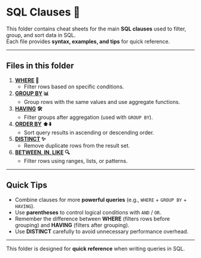 # SQL Clauses 📑

This folder contains cheat sheets for the main **SQL clauses** used to filter, group, and sort data in SQL.  
Each file provides **syntax, examples, and tips** for quick reference.

---

## Files in this folder

1. **[WHERE](where.md) 📍** 
    * Filter rows based on specific conditions.  
2. **[GROUP BY](group-by.md) 📊** 
    * Group rows with the same values and use aggregate functions.  
3. **[HAVING](having.md) 🛠️** 
    * Filter groups after aggregation (used with `GROUP BY`).  
4. **[ORDER BY](order-by.md) ⬆️⬇️** 
    * Sort query results in ascending or descending order.  
5. **[DISTINCT](distinct.md) ✨** 
    * Remove duplicate rows from the result set.  
6. **[BETWEEN, IN, LIKE](between-in-like.md) 🔍** 
    * Filter rows using ranges, lists, or patterns.  

---

## Quick Tips
- Combine clauses for more **powerful queries** (e.g., `WHERE` + `GROUP BY` + `HAVING`).  
- Use **parentheses** to control logical conditions with `AND` / `OR`.  
- Remember the difference between **WHERE** (filters rows before grouping) and **HAVING** (filters after grouping).  
- Use **DISTINCT** carefully to avoid unnecessary performance overhead.  

---

This folder is designed for **quick reference** when writing queries in SQL.
